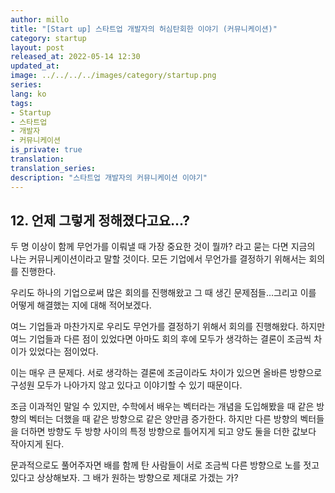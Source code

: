 ```yaml
---
author: millo
title: "[Start up] 스타트업 개발자의 허심탄회한 이야기 (커뮤니케이션)"
category: startup
layout: post
released_at: 2022-05-14 12:30
updated_at:
image: ../../../../images/category/startup.png
series:
lang: ko
tags:
- Startup
- 스타트업
- 개발자
- 커뮤니케이션
is_private: true
translation:
translation_series:
description: "스타트업 개발자의 커뮤니케이션 이야기"
---
```


## 12. 언제 그렇게 정해졌다고요...?

두 명 이상이 함께 무언가를 이뤄낼 때 가장 중요한 것이 뭘까? 
라고 묻는 다면 지금의 나는 커뮤니케이션이라고 말할 것이다.
모든 기업에서 무언가를 결정하기 위해서는 회의를 진행한다.

우리도 하나의 기업으로써 많은 회의를 진행해왔고 그 때 생긴 문제점들...그리고 이를 어떻게 해결했는 지에 대해 적어보겠다.

여느 기업들과 마찬가지로 우리도 무언가를 결정하기 위해서 회의를 진행해왔다. 
하지만 여느 기업들과 다른 점이 있었다면 아마도 회의 후에 모두가 생각하는 결론이 조금씩 차이가 있었다는 점이었다.

이는 매우 큰 문제다. 서로 생각하는 결론에 조금이라도 차이가 있으면 올바른 방향으로 구성원 모두가 나아가지 않고 있다고 이야기할 수 있기 때문이다.

조금 이과적인 말일 수 있지만, 수학에서 배우는 벡터라는 개념을 도입해봤을 때 같은 방향의 벡터는 더했을 때 같은 방향으로 같은 양만큼 증가한다.
하지만 다른 방향의 벡터들을 더하면 방향도 두 방향 사이의 특정 방향으로 틀어지게 되고 양도 둘을 더한 값보다 작아지게 된다.

문과적으로도 풀어주자면 배를 함께 탄 사람들이 서로 조금씩 다른 방향으로 노를 젓고 있다고 상상해보자. 
그 배가 원하는 방향으로 제대로 가겠는 가?


